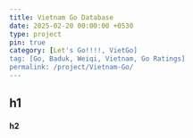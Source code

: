 ```yaml
---
title: Vietnam Go Database
date: 2025-02-20 00:00:00 +0530
type: project
pin: true
category: [Let's Go!!!!, VietGo]
tag: [Go, Baduk, Weiqi, Vietnam, Go Ratings]
permalink: /project/Vietnam-Go/
---
```


## h1

#### h2
